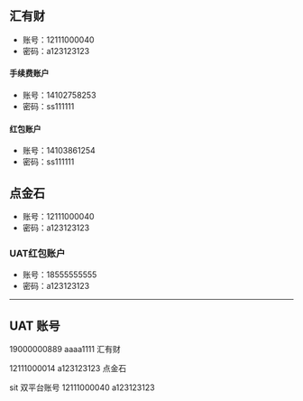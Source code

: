 ## 汇有财

- 账号：12111000040
- 密码：a123123123 

#### 手续费账户

- 账号：14102758253
- 密码：ss111111 

#### 红包账户

- 账号：14103861254
- 密码：ss111111 

## 点金石

- 账号：12111000040
- 密码：a123123123 



### UAT红包账户

- 账号：18555555555
- 密码：a123123123 


---
## UAT 账号
19000000889 aaaa1111 汇有财

12111000014 a123123123  点金石


sit 双平台账号
12111000040 a123123123
